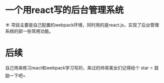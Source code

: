一个用react写的后台管理系统
====

:sunny: 项目主要是自己配置的webpack环境，同时用的是react.js，实现了后台管理系统的部一些常用功能。

后续
====

自己用来练习react和webpack学习写的，来过的帅哥美女们记得给个 star :star: 鼓励一下吧~
